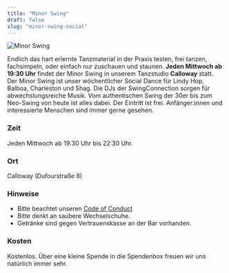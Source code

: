 ```yaml
---
title: "Minor Swing"
draft: false
slug: "minor-swing-social"
---
```


![Minor Swing](../slider_minor_swing.png)

Endlich das hart erlernte Tanzmaterial in der Praxis testen, frei tanzen, fachsimpeln, oder einfach nur zuschauen und staunen. **Jeden Mittwoch ab 19:30 Uhr** findet der Minor Swing in unserem Tanzstudio **Calloway** statt. Der Minor Swing ist unser wöchentlicher Social Dance für Lindy Hop, Balboa, Charleston und Shag. Die DJs der SwingConnection sorgen für abwechslungsreiche Musik. Vom authentischen Swing der 30er bis zum Neo-Swing von heute ist alles dabei. Der Eintritt ist frei. Anfänger:innen und interessierte Menschen sind immer gerne gesehen.

### Zeit
Jeden Mittwoch ab 19:30 Uhr bis 22:30 Uhr.

### Ort
Calloway (Dufourstraße 8)

### Hinweise
- Bitte beachtet unseren [Code of Conduct](../Code_of_Conduct_-_Kurse.pdf)
- Bitte denkt an saubere Wechselschuhe.  
- Getränke sind gegen Vertrauenskasse an der Bar vorhanden.

### Kosten
Kostenlos. Über eine kleine Spende in die Spendenbox freuen wir uns natürlich immer sehr.
